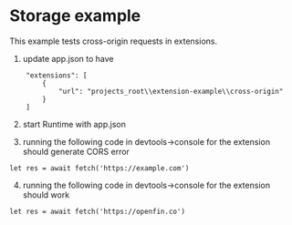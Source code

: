 # Storage example

This example tests cross-origin requests in extensions.

1. update app.json to have

~~~
	"extensions": [
		{
			"url": "projects_root\\extension-example\\cross-origin"
		}
	]
~~~

2. start Runtime with app.json

3. running the following code in devtools->console for the extension should generate CORS error

~~~
let res = await fetch('https://example.com')
~~~

4. running the following code in devtools->console for the extension should work

~~~
let res = await fetch('https://openfin.co')
~~~